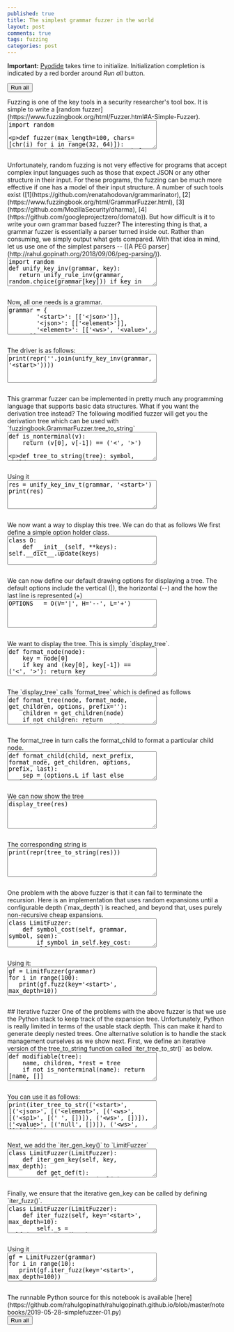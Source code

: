 ```yaml
---
published: true
title: The simplest grammar fuzzer in the world
layout: post
comments: true
tags: fuzzing
categories: post
---
```

<script type="text/javascript">window.languagePluginUrl='/resources/pyodide/full/3.8/';</script>
<script src="/resources/pyodide/full/3.8/pyodide.js"></script>
<link rel="stylesheet" type="text/css" media="all" href="/resources/skulpt/css/codemirror.css">
<link rel="stylesheet" type="text/css" media="all" href="/resources/skulpt/css/solarized.css">
<link rel="stylesheet" type="text/css" media="all" href="/resources/skulpt/css/env/editor.css">

<script src="/resources/skulpt/js/codemirrorepl.js" type="text/javascript"></script>
<script src="/resources/skulpt/js/python.js" type="text/javascript"></script>
<script src="/resources/pyodide/js/env/editor.js" type="text/javascript"></script>

**Important:** [Pyodide](https://pyodide.readthedocs.io/en/latest/) takes time to initialize.
Initialization completion is indicated by a red border around *Run all* button.
<form name='python_run_form'>
<button type="button" name="python_run_all">Run all</button>
</form>
Fuzzing is one of the key tools in a security researcher's tool box. It is simple
to write a [random fuzzer](https://www.fuzzingbook.org/html/Fuzzer.html#A-Simple-Fuzzer).

<!--
############
import random

def fuzzer(max_length=100, chars=[chr(i) for i in range(32, 64)]):
    return ''.join([random.choice(chars) for i in range(random.randint(0,max_length))])

if __name__ == '__main__':
    for i in range(10):
        print(repr(fuzzer()))

############
-->
<form name='python_run_form'>
<textarea cols="40" rows="4" name='python_edit'>
import random

def fuzzer(max_length=100, chars=[chr(i) for i in range(32, 64)]):
    return &#x27;&#x27;.join([random.choice(chars) for i in range(random.randint(0,max_length))])

if __name__ == &#x27;__main__&#x27;:
    for i in range(10):
        print(repr(fuzzer()))
</textarea><br />
<pre class='Output' name='python_output'></pre>
<div name='python_canvas'></div>
</form>
Unfortunately, random fuzzing is not very effective for programs that accept complex
input languages such as those that expect JSON or any other structure in their input.
For these programs, the fuzzing can be much more effective if one has a model of their
input structure. A number of such tools exist
([1](https://github.com/renatahodovan/grammarinator), [2](https://www.fuzzingbook.org/html/GrammarFuzzer.html), [3](https://github.com/MozillaSecurity/dharma), [4](https://github.com/googleprojectzero/domato)).
But how difficult is it to write your own grammar based fuzzer?
The interesting thing is that, a grammar fuzzer is essentially a parser turned inside
out. Rather than consuming, we simply output what gets compared. With that idea in mind,
let us use one of the simplest parsers -- ([A PEG parser](http://rahul.gopinath.org/2018/09/06/peg-parsing/)).

<!--
############
import random
def unify_key_inv(grammar, key):
   return unify_rule_inv(grammar, random.choice(grammar[key])) if key in grammar else [key]

def unify_rule_inv(grammar, rule):
    return sum([unify_key_inv(grammar, token) for token in rule], [])

############
-->
<form name='python_run_form'>
<textarea cols="40" rows="4" name='python_edit'>
import random
def unify_key_inv(grammar, key):
   return unify_rule_inv(grammar, random.choice(grammar[key])) if key in grammar else [key]

def unify_rule_inv(grammar, rule):
    return sum([unify_key_inv(grammar, token) for token in rule], [])
</textarea><br />
<pre class='Output' name='python_output'></pre>
<div name='python_canvas'></div>
</form>
Now, all one needs is a grammar.

<!--
############
grammar = {
        '<start>': [['<json>']],
        '<json>': [['<element>']],
        '<element>': [['<ws>', '<value>', '<ws>']],
        '<value>': [
           ['<object>'], ['<array>'], ['<string>'], ['<number>'],
           ['true'], ['false'], ['null']],
        '<object>': [['{', '<ws>', '}'], ['{', '<members>', '}']],
        '<members>': [['<member>', '<symbol-2>']],
        '<member>': [['<ws>', '<string>', '<ws>', ':', '<element>']],
        '<array>': [['[', '<ws>', ']'], ['[', '<elements>', ']']],
        '<elements>': [['<element>', '<symbol-1-1>']],
        '<string>': [['"', '<characters>', '"']],
        '<characters>': [['<character-1>']],
        '<character>': [
            ['0'], ['1'], ['2'], ['3'], ['4'], ['5'], ['6'], ['7'], ['8'], ['9'],
            ['a'], ['b'], ['c'], ['d'], ['e'], ['f'], ['g'], ['h'], ['i'], ['j'],
            ['k'], ['l'], ['m'], ['n'], ['o'], ['p'], ['q'], ['r'], ['s'], ['t'],
            ['u'], ['v'], ['w'], ['x'], ['y'], ['z'], ['A'], ['B'], ['C'], ['D'],
            ['E'], ['F'], ['G'], ['H'], ['I'], ['J'], ['K'], ['L'], ['M'], ['N'],
            ['O'], ['P'], ['Q'], ['R'], ['S'], ['T'], ['U'], ['V'], ['W'], ['X'],
            ['Y'], ['Z'], ['!'], ['#'], ['$'], ['%'], ['&'], ["'"], ['('], [')'],
            ['*'], ['+'], [','], ['-'], ['.'], ['/'], [':'], [';'], ['<'], ['='],
            ['>'], ['?'], ['@'], ['['], [']'], ['^'], ['_'], ['`'], ['{'], ['|'],
            ['}'], ['~'], [' '], ['\\"'], ['\\\\'], ['\\/'], ['<escaped>']],
        '<number>': [['<int>', '<frac>', '<exp>']],
        '<int>': [
           ['<digit>'], ['<onenine>', '<digits>'],
           ['-', '<digits>'], ['-', '<onenine>', '<digits>']],
        '<digits>': [['<digit-1>']],
        '<digit>': [['0'], ['<onenine>']],
        '<onenine>': [['1'], ['2'], ['3'], ['4'], ['5'], ['6'], ['7'], ['8'], ['9']],
        '<frac>': [[], ['.', '<digits>']],
        '<exp>': [[], ['E', '<sign>', '<digits>'], ['e', '<sign>', '<digits>']],
        '<sign>': [[], ['+'], ['-']],
        '<ws>': [['<sp1>', '<ws>'], []],
        '<sp1>': [[' ']], ##[['\n'], ['\r'], ['\t'], ['\x08'], ['\x0c']],
        '<symbol>': [[',', '<members>']],
        '<symbol-1>': [[',', '<elements>']],
        '<symbol-2>': [[], ['<symbol>', '<symbol-2>']],
        '<symbol-1-1>': [[], ['<symbol-1>', '<symbol-1-1>']],
        '<character-1>': [[], ['<character>', '<character-1>']],
        '<digit-1>': [['<digit>'], ['<digit>', '<digit-1>']],
        '<escaped>': [['\\u', '<hex>', '<hex>', '<hex>', '<hex>']],
        '<hex>': [
            ['0'], ['1'], ['2'], ['3'], ['4'], ['5'], ['6'], ['7'], ['8'], ['9'],
            ['a'], ['b'], ['c'], ['d'], ['e'], ['f'], ['A'], ['B'], ['C'], ['D'], ['E'],   ['F']]
        }

############
-->
<form name='python_run_form'>
<textarea cols="40" rows="4" name='python_edit'>
grammar = {
        &#x27;&lt;start&gt;&#x27;: [[&#x27;&lt;json&gt;&#x27;]],
        &#x27;&lt;json&gt;&#x27;: [[&#x27;&lt;element&gt;&#x27;]],
        &#x27;&lt;element&gt;&#x27;: [[&#x27;&lt;ws&gt;&#x27;, &#x27;&lt;value&gt;&#x27;, &#x27;&lt;ws&gt;&#x27;]],
        &#x27;&lt;value&gt;&#x27;: [
           [&#x27;&lt;object&gt;&#x27;], [&#x27;&lt;array&gt;&#x27;], [&#x27;&lt;string&gt;&#x27;], [&#x27;&lt;number&gt;&#x27;],
           [&#x27;true&#x27;], [&#x27;false&#x27;], [&#x27;null&#x27;]],
        &#x27;&lt;object&gt;&#x27;: [[&#x27;{&#x27;, &#x27;&lt;ws&gt;&#x27;, &#x27;}&#x27;], [&#x27;{&#x27;, &#x27;&lt;members&gt;&#x27;, &#x27;}&#x27;]],
        &#x27;&lt;members&gt;&#x27;: [[&#x27;&lt;member&gt;&#x27;, &#x27;&lt;symbol-2&gt;&#x27;]],
        &#x27;&lt;member&gt;&#x27;: [[&#x27;&lt;ws&gt;&#x27;, &#x27;&lt;string&gt;&#x27;, &#x27;&lt;ws&gt;&#x27;, &#x27;:&#x27;, &#x27;&lt;element&gt;&#x27;]],
        &#x27;&lt;array&gt;&#x27;: [[&#x27;[&#x27;, &#x27;&lt;ws&gt;&#x27;, &#x27;]&#x27;], [&#x27;[&#x27;, &#x27;&lt;elements&gt;&#x27;, &#x27;]&#x27;]],
        &#x27;&lt;elements&gt;&#x27;: [[&#x27;&lt;element&gt;&#x27;, &#x27;&lt;symbol-1-1&gt;&#x27;]],
        &#x27;&lt;string&gt;&#x27;: [[&#x27;&quot;&#x27;, &#x27;&lt;characters&gt;&#x27;, &#x27;&quot;&#x27;]],
        &#x27;&lt;characters&gt;&#x27;: [[&#x27;&lt;character-1&gt;&#x27;]],
        &#x27;&lt;character&gt;&#x27;: [
            [&#x27;0&#x27;], [&#x27;1&#x27;], [&#x27;2&#x27;], [&#x27;3&#x27;], [&#x27;4&#x27;], [&#x27;5&#x27;], [&#x27;6&#x27;], [&#x27;7&#x27;], [&#x27;8&#x27;], [&#x27;9&#x27;],
            [&#x27;a&#x27;], [&#x27;b&#x27;], [&#x27;c&#x27;], [&#x27;d&#x27;], [&#x27;e&#x27;], [&#x27;f&#x27;], [&#x27;g&#x27;], [&#x27;h&#x27;], [&#x27;i&#x27;], [&#x27;j&#x27;],
            [&#x27;k&#x27;], [&#x27;l&#x27;], [&#x27;m&#x27;], [&#x27;n&#x27;], [&#x27;o&#x27;], [&#x27;p&#x27;], [&#x27;q&#x27;], [&#x27;r&#x27;], [&#x27;s&#x27;], [&#x27;t&#x27;],
            [&#x27;u&#x27;], [&#x27;v&#x27;], [&#x27;w&#x27;], [&#x27;x&#x27;], [&#x27;y&#x27;], [&#x27;z&#x27;], [&#x27;A&#x27;], [&#x27;B&#x27;], [&#x27;C&#x27;], [&#x27;D&#x27;],
            [&#x27;E&#x27;], [&#x27;F&#x27;], [&#x27;G&#x27;], [&#x27;H&#x27;], [&#x27;I&#x27;], [&#x27;J&#x27;], [&#x27;K&#x27;], [&#x27;L&#x27;], [&#x27;M&#x27;], [&#x27;N&#x27;],
            [&#x27;O&#x27;], [&#x27;P&#x27;], [&#x27;Q&#x27;], [&#x27;R&#x27;], [&#x27;S&#x27;], [&#x27;T&#x27;], [&#x27;U&#x27;], [&#x27;V&#x27;], [&#x27;W&#x27;], [&#x27;X&#x27;],
            [&#x27;Y&#x27;], [&#x27;Z&#x27;], [&#x27;!&#x27;], [&#x27;#&#x27;], [&#x27;$&#x27;], [&#x27;%&#x27;], [&#x27;&amp;&#x27;], [&quot;&#x27;&quot;], [&#x27;(&#x27;], [&#x27;)&#x27;],
            [&#x27;*&#x27;], [&#x27;+&#x27;], [&#x27;,&#x27;], [&#x27;-&#x27;], [&#x27;.&#x27;], [&#x27;/&#x27;], [&#x27;:&#x27;], [&#x27;;&#x27;], [&#x27;&lt;&#x27;], [&#x27;=&#x27;],
            [&#x27;&gt;&#x27;], [&#x27;?&#x27;], [&#x27;@&#x27;], [&#x27;[&#x27;], [&#x27;]&#x27;], [&#x27;^&#x27;], [&#x27;_&#x27;], [&#x27;`&#x27;], [&#x27;{&#x27;], [&#x27;|&#x27;],
            [&#x27;}&#x27;], [&#x27;~&#x27;], [&#x27; &#x27;], [&#x27;\\&quot;&#x27;], [&#x27;\\\\&#x27;], [&#x27;\\/&#x27;], [&#x27;&lt;escaped&gt;&#x27;]],
        &#x27;&lt;number&gt;&#x27;: [[&#x27;&lt;int&gt;&#x27;, &#x27;&lt;frac&gt;&#x27;, &#x27;&lt;exp&gt;&#x27;]],
        &#x27;&lt;int&gt;&#x27;: [
           [&#x27;&lt;digit&gt;&#x27;], [&#x27;&lt;onenine&gt;&#x27;, &#x27;&lt;digits&gt;&#x27;],
           [&#x27;-&#x27;, &#x27;&lt;digits&gt;&#x27;], [&#x27;-&#x27;, &#x27;&lt;onenine&gt;&#x27;, &#x27;&lt;digits&gt;&#x27;]],
        &#x27;&lt;digits&gt;&#x27;: [[&#x27;&lt;digit-1&gt;&#x27;]],
        &#x27;&lt;digit&gt;&#x27;: [[&#x27;0&#x27;], [&#x27;&lt;onenine&gt;&#x27;]],
        &#x27;&lt;onenine&gt;&#x27;: [[&#x27;1&#x27;], [&#x27;2&#x27;], [&#x27;3&#x27;], [&#x27;4&#x27;], [&#x27;5&#x27;], [&#x27;6&#x27;], [&#x27;7&#x27;], [&#x27;8&#x27;], [&#x27;9&#x27;]],
        &#x27;&lt;frac&gt;&#x27;: [[], [&#x27;.&#x27;, &#x27;&lt;digits&gt;&#x27;]],
        &#x27;&lt;exp&gt;&#x27;: [[], [&#x27;E&#x27;, &#x27;&lt;sign&gt;&#x27;, &#x27;&lt;digits&gt;&#x27;], [&#x27;e&#x27;, &#x27;&lt;sign&gt;&#x27;, &#x27;&lt;digits&gt;&#x27;]],
        &#x27;&lt;sign&gt;&#x27;: [[], [&#x27;+&#x27;], [&#x27;-&#x27;]],
        &#x27;&lt;ws&gt;&#x27;: [[&#x27;&lt;sp1&gt;&#x27;, &#x27;&lt;ws&gt;&#x27;], []],
        &#x27;&lt;sp1&gt;&#x27;: [[&#x27; &#x27;]], ##[[&#x27;\n&#x27;], [&#x27;\r&#x27;], [&#x27;\t&#x27;], [&#x27;\x08&#x27;], [&#x27;\x0c&#x27;]],
        &#x27;&lt;symbol&gt;&#x27;: [[&#x27;,&#x27;, &#x27;&lt;members&gt;&#x27;]],
        &#x27;&lt;symbol-1&gt;&#x27;: [[&#x27;,&#x27;, &#x27;&lt;elements&gt;&#x27;]],
        &#x27;&lt;symbol-2&gt;&#x27;: [[], [&#x27;&lt;symbol&gt;&#x27;, &#x27;&lt;symbol-2&gt;&#x27;]],
        &#x27;&lt;symbol-1-1&gt;&#x27;: [[], [&#x27;&lt;symbol-1&gt;&#x27;, &#x27;&lt;symbol-1-1&gt;&#x27;]],
        &#x27;&lt;character-1&gt;&#x27;: [[], [&#x27;&lt;character&gt;&#x27;, &#x27;&lt;character-1&gt;&#x27;]],
        &#x27;&lt;digit-1&gt;&#x27;: [[&#x27;&lt;digit&gt;&#x27;], [&#x27;&lt;digit&gt;&#x27;, &#x27;&lt;digit-1&gt;&#x27;]],
        &#x27;&lt;escaped&gt;&#x27;: [[&#x27;\\u&#x27;, &#x27;&lt;hex&gt;&#x27;, &#x27;&lt;hex&gt;&#x27;, &#x27;&lt;hex&gt;&#x27;, &#x27;&lt;hex&gt;&#x27;]],
        &#x27;&lt;hex&gt;&#x27;: [
            [&#x27;0&#x27;], [&#x27;1&#x27;], [&#x27;2&#x27;], [&#x27;3&#x27;], [&#x27;4&#x27;], [&#x27;5&#x27;], [&#x27;6&#x27;], [&#x27;7&#x27;], [&#x27;8&#x27;], [&#x27;9&#x27;],
            [&#x27;a&#x27;], [&#x27;b&#x27;], [&#x27;c&#x27;], [&#x27;d&#x27;], [&#x27;e&#x27;], [&#x27;f&#x27;], [&#x27;A&#x27;], [&#x27;B&#x27;], [&#x27;C&#x27;], [&#x27;D&#x27;], [&#x27;E&#x27;],   [&#x27;F&#x27;]]
        }
</textarea><br />
<pre class='Output' name='python_output'></pre>
<div name='python_canvas'></div>
</form>
The driver is as follows:

<!--
############
print(repr(''.join(unify_key_inv(grammar, '<start>'))))

############
-->
<form name='python_run_form'>
<textarea cols="40" rows="4" name='python_edit'>
print(repr(&#x27;&#x27;.join(unify_key_inv(grammar, &#x27;&lt;start&gt;&#x27;))))
</textarea><br />
<pre class='Output' name='python_output'></pre>
<div name='python_canvas'></div>
</form>
This grammar fuzzer can be implemented in pretty much any programming language
that supports basic data structures.
What if you want the derivation tree instead? The following modified fuzzer
will get you the derivation tree which
can be used with `fuzzingbook.GrammarFuzzer.tree_to_string`

<!--
############
def is_nonterminal(v):
    return (v[0], v[-1]) == ('<', '>')

def tree_to_string(tree):
    symbol, children, *_ = tree
    if children:
        return ''.join(tree_to_string(c) for c in children)
    else:
        return '' if is_nonterminal(symbol) else symbol

def unify_key_inv_t(g, key):
   return (key, unify_rule_inv_t(g, random.choice(g[key]))) if key in g else (key, [])

def unify_rule_inv_t(g, rule):
    return [unify_key_inv_t(g, token) for token in rule]

############
-->
<form name='python_run_form'>
<textarea cols="40" rows="4" name='python_edit'>
def is_nonterminal(v):
    return (v[0], v[-1]) == (&#x27;&lt;&#x27;, &#x27;&gt;&#x27;)

def tree_to_string(tree):
    symbol, children, *_ = tree
    if children:
        return &#x27;&#x27;.join(tree_to_string(c) for c in children)
    else:
        return &#x27;&#x27; if is_nonterminal(symbol) else symbol

def unify_key_inv_t(g, key):
   return (key, unify_rule_inv_t(g, random.choice(g[key]))) if key in g else (key, [])

def unify_rule_inv_t(g, rule):
    return [unify_key_inv_t(g, token) for token in rule]
</textarea><br />
<pre class='Output' name='python_output'></pre>
<div name='python_canvas'></div>
</form>
Using it

<!--
############
res = unify_key_inv_t(grammar, '<start>')
print(res)

############
-->
<form name='python_run_form'>
<textarea cols="40" rows="4" name='python_edit'>
res = unify_key_inv_t(grammar, &#x27;&lt;start&gt;&#x27;)
print(res)
</textarea><br />
<pre class='Output' name='python_output'></pre>
<div name='python_canvas'></div>
</form>
We now want a way to display this tree. We can do that as follows
We first define a simple option holder class.

<!--
############
class O:
    def __init__(self, **keys): self.__dict__.update(keys)

############
-->
<form name='python_run_form'>
<textarea cols="40" rows="4" name='python_edit'>
class O:
    def __init__(self, **keys): self.__dict__.update(keys)
</textarea><br />
<pre class='Output' name='python_output'></pre>
<div name='python_canvas'></div>
</form>
We can now define our default drawing options for displaying a tree.
The default options include the vertical (|), the horizontal (--)
and the how the last line is represented (+)

<!--
############
OPTIONS   = O(V='|', H='--', L='+')

############
-->
<form name='python_run_form'>
<textarea cols="40" rows="4" name='python_edit'>
OPTIONS   = O(V=&#x27;|&#x27;, H=&#x27;--&#x27;, L=&#x27;+&#x27;)
</textarea><br />
<pre class='Output' name='python_output'></pre>
<div name='python_canvas'></div>
</form>
We want to display the tree. This is simply `display_tree`.

<!--
############
def format_node(node):
    key = node[0]
    if key and (key[0], key[-1]) ==  ('<', '>'): return key
    return repr(key)

def get_children(node):
    return node[1]

def display_tree(node, format_node=format_node, get_children=get_children, options=OPTIONS):
    print(format_node(node))
    for line in format_tree(node, format_node, get_children, options):
        print(line)

############
-->
<form name='python_run_form'>
<textarea cols="40" rows="4" name='python_edit'>
def format_node(node):
    key = node[0]
    if key and (key[0], key[-1]) ==  (&#x27;&lt;&#x27;, &#x27;&gt;&#x27;): return key
    return repr(key)

def get_children(node):
    return node[1]

def display_tree(node, format_node=format_node, get_children=get_children, options=OPTIONS):
    print(format_node(node))
    for line in format_tree(node, format_node, get_children, options):
        print(line)
</textarea><br />
<pre class='Output' name='python_output'></pre>
<div name='python_canvas'></div>
</form>
The `display_tree` calls `format_tree` which is defined as follows

<!--
############
def format_tree(node, format_node, get_children, options, prefix=''):
    children = get_children(node)
    if not children: return
    *children, last_child = children
    for child in children:
        next_prefix = prefix + options.V + '   '
        yield from format_child(child, next_prefix, format_node, get_children, options, prefix, False)
    last_prefix = prefix + '    '
    yield from format_child(last_child, last_prefix, format_node, get_children, options, prefix, True)

############
-->
<form name='python_run_form'>
<textarea cols="40" rows="4" name='python_edit'>
def format_tree(node, format_node, get_children, options, prefix=&#x27;&#x27;):
    children = get_children(node)
    if not children: return
    *children, last_child = children
    for child in children:
        next_prefix = prefix + options.V + &#x27;   &#x27;
        yield from format_child(child, next_prefix, format_node, get_children, options, prefix, False)
    last_prefix = prefix + &#x27;    &#x27;
    yield from format_child(last_child, last_prefix, format_node, get_children, options, prefix, True)
</textarea><br />
<pre class='Output' name='python_output'></pre>
<div name='python_canvas'></div>
</form>
The format_tree in turn calls the format_child to format a particular child node.

<!--
############
def format_child(child, next_prefix, format_node, get_children, options, prefix, last):
    sep = (options.L if last else options.V)
    yield prefix + sep + options.H + ' ' + format_node(child)
    yield from format_tree(child, format_node, get_children, options, next_prefix)

############
-->
<form name='python_run_form'>
<textarea cols="40" rows="4" name='python_edit'>
def format_child(child, next_prefix, format_node, get_children, options, prefix, last):
    sep = (options.L if last else options.V)
    yield prefix + sep + options.H + &#x27; &#x27; + format_node(child)
    yield from format_tree(child, format_node, get_children, options, next_prefix)
</textarea><br />
<pre class='Output' name='python_output'></pre>
<div name='python_canvas'></div>
</form>
We can now show the tree

<!--
############
display_tree(res)

############
-->
<form name='python_run_form'>
<textarea cols="40" rows="4" name='python_edit'>
display_tree(res)
</textarea><br />
<pre class='Output' name='python_output'></pre>
<div name='python_canvas'></div>
</form>
The corresponding string is

<!--
############
print(repr(tree_to_string(res)))

############
-->
<form name='python_run_form'>
<textarea cols="40" rows="4" name='python_edit'>
print(repr(tree_to_string(res)))
</textarea><br />
<pre class='Output' name='python_output'></pre>
<div name='python_canvas'></div>
</form>
One problem with the above fuzzer is that it can fail to terminate the
recursion. Here is an implementation that uses random expansions until
a configurable depth (`max_depth`) is reached, and beyond that, uses
purely non-recursive cheap expansions.

<!--
############
class LimitFuzzer:
    def symbol_cost(self, grammar, symbol, seen):
        if symbol in self.key_cost: return self.key_cost[symbol]
        if symbol in seen:
            self.key_cost[symbol] = float('inf')
            return float('inf')
        v = min((self.expansion_cost(grammar, rule, seen | {symbol})
                    for rule in grammar.get(symbol, [])), default=0)
        self.key_cost[symbol] = v
        return v

    def expansion_cost(self, grammar, tokens, seen):
        return max((self.symbol_cost(grammar, token, seen)
                    for token in tokens if token in grammar), default=0) + 1

    def gen_key(self, key, depth, max_depth):
        if key not in self.grammar: return key
        if depth > max_depth:
            clst = sorted([(self.cost[key][str(rule)], rule) for rule in self.grammar[key]])
            rules = [r for c,r in clst if c == clst[0][0]]
        else:
            rules = self.grammar[key]
        return self.gen_rule(random.choice(rules), depth+1, max_depth)

    def gen_rule(self, rule, depth, max_depth):
        return ''.join(self.gen_key(token, depth, max_depth) for token in rule)

    def fuzz(self, key='<start>', max_depth=10):
        return self.gen_key(key=key, depth=0, max_depth=max_depth)

    def __init__(self, grammar):
        self.grammar = grammar
        self.key_cost = {}
        self.cost = self.compute_cost(grammar)

    def compute_cost(self, grammar):
        cost = {}
        for k in grammar:
            cost[k] = {}
            for rule in grammar[k]:
                cost[k][str(rule)] = self.expansion_cost(grammar, rule, set())
        return cost

############
-->
<form name='python_run_form'>
<textarea cols="40" rows="4" name='python_edit'>
class LimitFuzzer:
    def symbol_cost(self, grammar, symbol, seen):
        if symbol in self.key_cost: return self.key_cost[symbol]
        if symbol in seen:
            self.key_cost[symbol] = float(&#x27;inf&#x27;)
            return float(&#x27;inf&#x27;)
        v = min((self.expansion_cost(grammar, rule, seen | {symbol})
                    for rule in grammar.get(symbol, [])), default=0)
        self.key_cost[symbol] = v
        return v

    def expansion_cost(self, grammar, tokens, seen):
        return max((self.symbol_cost(grammar, token, seen)
                    for token in tokens if token in grammar), default=0) + 1

    def gen_key(self, key, depth, max_depth):
        if key not in self.grammar: return key
        if depth &gt; max_depth:
            clst = sorted([(self.cost[key][str(rule)], rule) for rule in self.grammar[key]])
            rules = [r for c,r in clst if c == clst[0][0]]
        else:
            rules = self.grammar[key]
        return self.gen_rule(random.choice(rules), depth+1, max_depth)

    def gen_rule(self, rule, depth, max_depth):
        return &#x27;&#x27;.join(self.gen_key(token, depth, max_depth) for token in rule)

    def fuzz(self, key=&#x27;&lt;start&gt;&#x27;, max_depth=10):
        return self.gen_key(key=key, depth=0, max_depth=max_depth)

    def __init__(self, grammar):
        self.grammar = grammar
        self.key_cost = {}
        self.cost = self.compute_cost(grammar)

    def compute_cost(self, grammar):
        cost = {}
        for k in grammar:
            cost[k] = {}
            for rule in grammar[k]:
                cost[k][str(rule)] = self.expansion_cost(grammar, rule, set())
        return cost
</textarea><br />
<pre class='Output' name='python_output'></pre>
<div name='python_canvas'></div>
</form>
Using it:

<!--
############
gf = LimitFuzzer(grammar)
for i in range(100):
   print(gf.fuzz(key='<start>', max_depth=10))


############
-->
<form name='python_run_form'>
<textarea cols="40" rows="4" name='python_edit'>
gf = LimitFuzzer(grammar)
for i in range(100):
   print(gf.fuzz(key=&#x27;&lt;start&gt;&#x27;, max_depth=10))
</textarea><br />
<pre class='Output' name='python_output'></pre>
<div name='python_canvas'></div>
</form>
## Iterative fuzzer
One of the problems with the above fuzzer is that we use the Python stack to
keep track of the expansion tree. Unfortunately, Python is really limited in
terms of the usable stack depth. This can make it hard to generate deeply
nested trees. One alternative solution is to handle the stack management
ourselves as we show next.
First, we define an iterative version of the tree_to_string function called `iter_tree_to_str()` as below.

<!--
############
def modifiable(tree):
    name, children, *rest = tree
    if not is_nonterminal(name): return [name, []]
    else:
      return [name, [modifiable(c) for c in children]]

def iter_tree_to_str(tree_):
    tree = modifiable(tree_)
    expanded = []
    to_expand = [tree]
    while to_expand:
        (key, children, *rest), *to_expand = to_expand
        if is_nonterminal(key):
            #assert children # not necessary
            to_expand = children + to_expand
        else:
            assert not children
            expanded.append(key)
    return ''.join(expanded)

############
-->
<form name='python_run_form'>
<textarea cols="40" rows="4" name='python_edit'>
def modifiable(tree):
    name, children, *rest = tree
    if not is_nonterminal(name): return [name, []]
    else:
      return [name, [modifiable(c) for c in children]]

def iter_tree_to_str(tree_):
    tree = modifiable(tree_)
    expanded = []
    to_expand = [tree]
    while to_expand:
        (key, children, *rest), *to_expand = to_expand
        if is_nonterminal(key):
            #assert children # not necessary
            to_expand = children + to_expand
        else:
            assert not children
            expanded.append(key)
    return &#x27;&#x27;.join(expanded)
</textarea><br />
<pre class='Output' name='python_output'></pre>
<div name='python_canvas'></div>
</form>
You can use it as follows:

<!--
############
print(iter_tree_to_str(('<start>', [('<json>', [('<element>', [('<ws>', [('<sp1>', [(' ', [])]), ('<ws>', [])]), ('<value>', [('null', [])]), ('<ws>', [])])])])))

############
-->
<form name='python_run_form'>
<textarea cols="40" rows="4" name='python_edit'>
print(iter_tree_to_str((&#x27;&lt;start&gt;&#x27;, [(&#x27;&lt;json&gt;&#x27;, [(&#x27;&lt;element&gt;&#x27;, [(&#x27;&lt;ws&gt;&#x27;, [(&#x27;&lt;sp1&gt;&#x27;, [(&#x27; &#x27;, [])]), (&#x27;&lt;ws&gt;&#x27;, [])]), (&#x27;&lt;value&gt;&#x27;, [(&#x27;null&#x27;, [])]), (&#x27;&lt;ws&gt;&#x27;, [])])])])))
</textarea><br />
<pre class='Output' name='python_output'></pre>
<div name='python_canvas'></div>
</form>
Next, we add the `iter_gen_key()` to `LimitFuzzer`

<!--
############
class LimitFuzzer(LimitFuzzer):
    def iter_gen_key(self, key, max_depth):
        def get_def(t):
            if is_nonterminal(t):
                return [t, None]
            else:
                return [t, []]

        cheap_grammar = {}
        for k in self.cost:
            # should we minimize it here? We simply avoid infinities
            rules = self.grammar[k]
            min_cost = min([self.cost[k][str(r)] for r in rules])
            #grammar[k] = [r for r in grammar[k] if self.cost[k][str(r)] == float('inf')]
            cheap_grammar[k] = [r for r in self.grammar[k] if self.cost[k][str(r)] == min_cost]

        root = [key, None]
        queue = [(0, root)]
        while queue:
            # get one item to expand from the queue
            (depth, item), *queue = queue
            key = item[0]
            if item[1] is not None: continue
            grammar = self.grammar if depth < max_depth else cheap_grammar
            chosen_rule = random.choice(grammar[key])
            expansion = [get_def(t) for t in chosen_rule]
            item[1] = expansion
            for t in expansion: queue.append((depth+1, t))
        return root

############
-->
<form name='python_run_form'>
<textarea cols="40" rows="4" name='python_edit'>
class LimitFuzzer(LimitFuzzer):
    def iter_gen_key(self, key, max_depth):
        def get_def(t):
            if is_nonterminal(t):
                return [t, None]
            else:
                return [t, []]

        cheap_grammar = {}
        for k in self.cost:
            # should we minimize it here? We simply avoid infinities
            rules = self.grammar[k]
            min_cost = min([self.cost[k][str(r)] for r in rules])
            #grammar[k] = [r for r in grammar[k] if self.cost[k][str(r)] == float(&#x27;inf&#x27;)]
            cheap_grammar[k] = [r for r in self.grammar[k] if self.cost[k][str(r)] == min_cost]

        root = [key, None]
        queue = [(0, root)]
        while queue:
            # get one item to expand from the queue
            (depth, item), *queue = queue
            key = item[0]
            if item[1] is not None: continue
            grammar = self.grammar if depth &lt; max_depth else cheap_grammar
            chosen_rule = random.choice(grammar[key])
            expansion = [get_def(t) for t in chosen_rule]
            item[1] = expansion
            for t in expansion: queue.append((depth+1, t))
        return root
</textarea><br />
<pre class='Output' name='python_output'></pre>
<div name='python_canvas'></div>
</form>
Finally, we ensure that the iterative gen_key can be called by defining `iter_fuzz()`.

<!--
############
class LimitFuzzer(LimitFuzzer):
    def iter_fuzz(self, key='<start>', max_depth=10):
        self._s = self.iter_gen_key(key=key, max_depth=max_depth)
        return iter_tree_to_str(self._s)

############
-->
<form name='python_run_form'>
<textarea cols="40" rows="4" name='python_edit'>
class LimitFuzzer(LimitFuzzer):
    def iter_fuzz(self, key=&#x27;&lt;start&gt;&#x27;, max_depth=10):
        self._s = self.iter_gen_key(key=key, max_depth=max_depth)
        return iter_tree_to_str(self._s)
</textarea><br />
<pre class='Output' name='python_output'></pre>
<div name='python_canvas'></div>
</form>
Using it

<!--
############
gf = LimitFuzzer(grammar)
for i in range(10):
   print(gf.iter_fuzz(key='<start>', max_depth=100))


############
-->
<form name='python_run_form'>
<textarea cols="40" rows="4" name='python_edit'>
gf = LimitFuzzer(grammar)
for i in range(10):
   print(gf.iter_fuzz(key=&#x27;&lt;start&gt;&#x27;, max_depth=100))
</textarea><br />
<pre class='Output' name='python_output'></pre>
<div name='python_canvas'></div>
</form>
The runnable Python source for this notebook is available [here](https://github.com/rahulgopinath/rahulgopinath.github.io/blob/master/notebooks/2019-05-28-simplefuzzer-01.py)

<form name='python_run_form'>
<button type="button" name="python_run_all">Run all</button>
</form>
